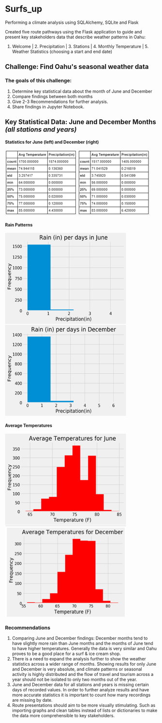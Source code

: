 # Surfs_up
Performing a climate analysis using SQLAlchemy, SQLite and Flask

Created five route pathways using the Flask application to guide and present key stakeholders data that describe weather patterns in Oahu:
1. Welcome | 2. Precipitation | 3. Stations | 4. Monthly Temperature | 5. Weather Statistics (choosing a start and end date)

## Challenge: Find Oahu's seasonal weather data 
### The goals of this challenge:
1. Determine key statistical data about the month of June and December
2. Compare findings between both months
3. Give 2-3 Recommendations for further analysis.
4. Share findings in Jupyter Notebook.

## Key Statistical Data: June and December Months *(all stations and years)*
#### Statistics for June (left) and December (right)

![image](https://github.com/elenaguilarv/Surfs_up/blob/master/hist_graphs/June_stats.PNG) ![image](https://github.com/elenaguilarv/Surfs_up/blob/master/hist_graphs/Dec_stats.PNG)

#### Rain Patterns 
<img src="https://github.com/elenaguilarv/Surfs_up/blob/master/hist_graphs/june_rain.png" width="400" height="300"> <img src="https://github.com/elenaguilarv/Surfs_up/blob/master/hist_graphs/december_rain.png" width="400" height="300">

#### Average Temperatures
<img src="https://github.com/elenaguilarv/Surfs_up/blob/master/hist_graphs/june_temp.png" width="400" height="300"> <img src="https://github.com/elenaguilarv/Surfs_up/blob/master/hist_graphs/december_temp.png" width="400" height="300">

### Recommendations
1. Comparing June and December findings: December months tend to have slightly more rain than June months and the months of June tend to have higher temperatures. Generally the data is very similar and Oahu proves to be a good place for a surf & ice cream shop.
2. There is a need to expand the analysis further to show the weather statistics across a wider range of months. Showing results for only June and December is very absolute, and climate patterns or seasonal activity is highly distributed and the flow of travel and tourism across a year should not be isolated to only two months out of the year.
3. June and December data for all stations and years is missing certain days of recorded values. In order to further analyze results and have more accurate statistics it is important to count how many recordings are missing by date. 
4. Route presentations should aim to be more visually stimulating. Such as importing graphs and clean tables instead of lists or dictionaries to make the data more comprehensible to key stakeholders. 
